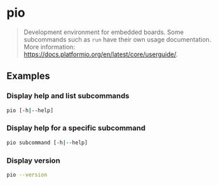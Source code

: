 # pio

> Development environment for embedded boards. Some subcommands such as `run` have their own usage documentation. More information: <https://docs.platformio.org/en/latest/core/userguide/>.

## Examples

### Display help and list subcommands

```bash
pio [-h|--help]
```

### Display help for a specific subcommand

```bash
pio subcommand [-h|--help]
```

### Display version

```bash
pio --version
```
